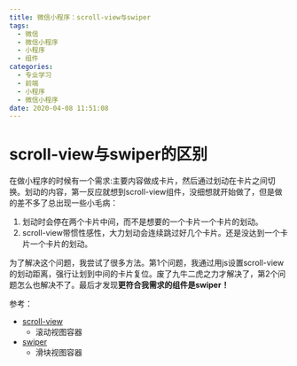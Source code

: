 ```yaml
---
title: 微信小程序：scroll-view与swiper
tags:
  - 微信
  - 微信小程序
  - 小程序
  - 组件
categories:
  - 专业学习
  - 前端
  - 小程序
  - 微信小程序
date: 2020-04-08 11:51:08
---
```


# scroll-view与swiper的区别
在做小程序的时候有一个需求:主要内容做成卡片，然后通过划动在卡片之间切换。划动的内容，第一反应就想到scroll-view组件，没细想就开始做了，但是做的差不多了总出现一些小毛病：
1. 划动时会停在两个卡片中间，而不是想要的一个卡片一个卡片的划动。
2. scroll-view带惯性感性，大力划动会连续跳过好几个卡片。还是没达到一个卡片一个卡片的划动。

为了解决这个问题，我尝试了很多方法。第1个问题，我通过用js设置scroll-view的划动距离，强行让划到中间的卡片复位。废了九牛二虎之力才解决了，第2个问题怎么也解决不了。最后才发现**更符合我需求的组件是swiper！**

<!--more-->

参考：
* [scroll-view](https://developers.weixin.qq.com/miniprogram/dev/component/scroll-view.html)
    * 滚动视图容器
* [swiper](https://developers.weixin.qq.com/miniprogram/dev/component/swiper.html)
    * 滑块视图容器


